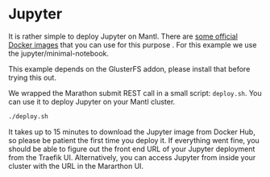 # Jupyter
It is rather simple to deploy Jupyter on Mantl. There are [some official Docker
images](https://github.com/jupyter/docker-stacks) that you can use for this
purpose . For this example we use the jupyter/minimal-notebook.

This example depends on the GlusterFS addon, please install that before trying
this out.

We wrapped the Marathon submit REST call in a small script: `deploy.sh`. You
can use it to deploy Jupyter on your Mantl cluster.

```bash
./deploy.sh
```

It takes up to 15 minutes to download the Jupyter image from Docker Hub, so
please be patient the first time you deploy it. If everything went fine, you
should be able to figure out the front end URL of your Jupyter deployment from
the Traefik UI. Alternatively, you can access Jupyter from inside your cluster
with the URL in the Mararthon UI.

